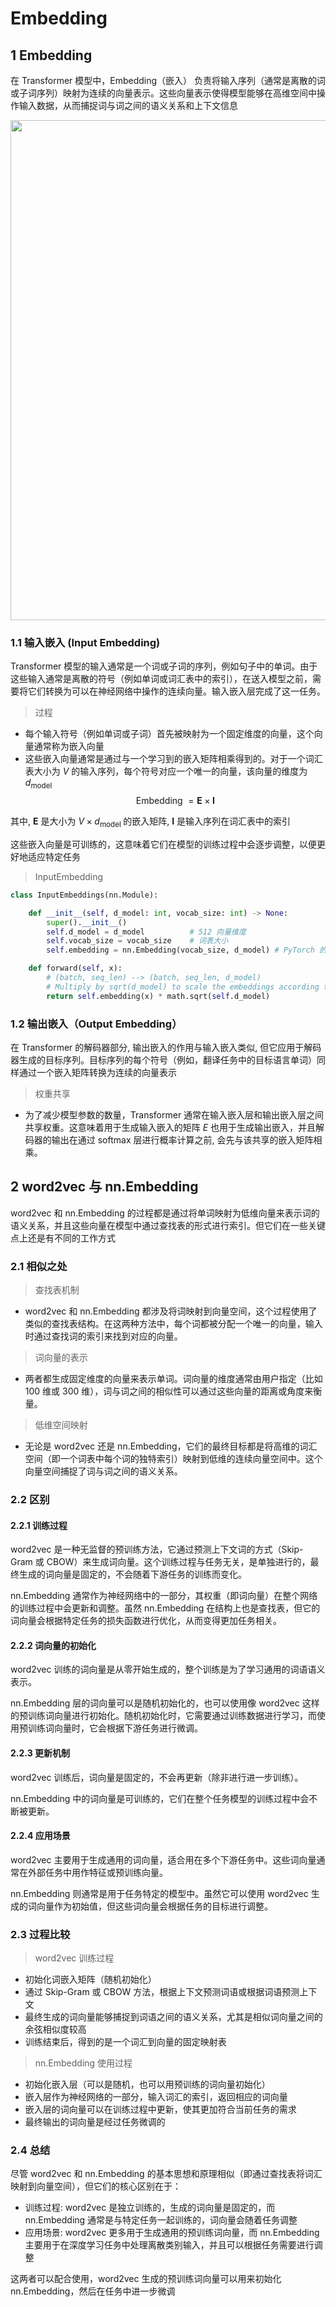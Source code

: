 # Embedding



## 1 Embedding
在 Transformer 模型中，Embedding（嵌入） 负责将输入序列（通常是离散的词或子词序列）映射为连续的向量表示。这些向量表示使得模型能够在高维空间中操作输入数据，从而捕捉词与词之间的语义关系和上下文信息

<div align=center>
    <image src="imgs/inputEmbedding.png" width="800">
</div>

### 1.1 输入嵌入 (Input Embedding)

Transformer 模型的输入通常是一个词或子词的序列，例如句子中的单词。由于这些输入通常是离散的符号（例如单词或词汇表中的索引），在送入模型之前，需要将它们转换为可以在神经网络中操作的连续向量。输入嵌入层完成了这一任务。

>过程
- 每个输入符号（例如单词或子词）首先被映射为一个固定维度的向量，这个向量通常称为嵌入向量
- 这些嵌入向量通常是通过与一个学习到的嵌入矩阵相乘得到的。对于一个词汇表大小为 $V$ 的输入序列，每个符号对应一个唯一的向量，该向量的维度为 $d_{\text {model }}$ 
$$
\text { Embedding }=\mathbf{E} \times \mathbf{I}
$$

其中, $\mathbf{E}$ 是大小为 $V \times d_{\text {model }}$ 的嵌入矩阵, $\mathbf{I}$ 是输入序列在词汇表中的索引

这些嵌入向量是可训练的，这意味着它们在模型的训练过程中会逐步调整，以便更好地适应特定任务

>InputEmbedding
```py
class InputEmbeddings(nn.Module):

    def __init__(self, d_model: int, vocab_size: int) -> None:
        super().__init__()
        self.d_model = d_model          # 512 向量维度
        self.vocab_size = vocab_size    # 词表大小
        self.embedding = nn.Embedding(vocab_size, d_model) # PyTorch 的Embedding

    def forward(self, x):
        # (batch, seq_len) --> (batch, seq_len, d_model)
        # Multiply by sqrt(d_model) to scale the embeddings according to the paper
        return self.embedding(x) * math.sqrt(self.d_model)
```

### 1.2 输出嵌入（Output Embedding）

在 Transformer 的解码器部分, 输出嵌入的作用与输入嵌入类似, 但它应用于解码器生成的目标序列。目标序列的每个符号（例如，翻译任务中的目标语言单词）同样通过一个嵌入矩阵转换为连续的向量表示

>权重共享
- 为了减少模型参数的数量，Transformer 通常在输入嵌入层和输出嵌入层之间共享权重。这意味着用于生成输入嵌入的矩阵 $E$ 也用于生成输出嵌入，并且解码器的输出在通过 softmax 层进行概率计算之前, 会先与该共享的嵌入矩阵相乘。



## 2 word2vec 与 nn.Embedding
word2vec 和 nn.Embedding 的过程都是通过将单词映射为低维向量来表示词的语义关系，并且这些向量在模型中通过查找表的形式进行索引。但它们在一些关键点上还是有不同的工作方式

### 2.1 相似之处
>查找表机制
- word2vec 和 nn.Embedding 都涉及将词映射到向量空间，这个过程使用了类似的查找表结构。在这两种方法中，每个词都被分配一个唯一的向量，输入时通过查找词的索引来找到对应的向量。

>词向量的表示
- 两者都生成固定维度的向量来表示单词。词向量的维度通常由用户指定（比如 100 维或 300 维），词与词之间的相似性可以通过这些向量的距离或角度来衡量。

>低维空间映射
- 无论是 word2vec 还是 nn.Embedding，它们的最终目标都是将高维的词汇空间（即一个词表中每个词的独特索引）映射到低维的连续向量空间中。这个向量空间捕捉了词与词之间的语义关系。

### 2.2 区别
#### 2.2.1 训练过程

word2vec 是一种无监督的预训练方法，它通过预测上下文词的方式（Skip-Gram 或 CBOW）来生成词向量。这个训练过程与任务无关，是单独进行的，最终生成的词向量是固定的，不会随着下游任务的训练而变化。

nn.Embedding 通常作为神经网络中的一部分，其权重（即词向量）在整个网络的训练过程中会更新和调整。虽然 nn.Embedding 在结构上也是查找表，但它的词向量会根据特定任务的损失函数进行优化，从而变得更加任务相关。

#### 2.2.2 词向量的初始化

word2vec 训练的词向量是从零开始生成的，整个训练是为了学习通用的词语语义表示。

nn.Embedding 层的词向量可以是随机初始化的，也可以使用像 word2vec 这样的预训练词向量进行初始化。随机初始化时，它需要通过训练数据进行学习，而使用预训练词向量时，它会根据下游任务进行微调。

#### 2.2.3 更新机制

word2vec 训练后，词向量是固定的，不会再更新（除非进行进一步训练）。

nn.Embedding 中的词向量是可训练的，它们在整个任务模型的训练过程中会不断被更新。

#### 2.2.4 应用场景

word2vec 主要用于生成通用的词向量，适合用在多个下游任务中。这些词向量通常在外部任务中用作特征或预训练向量。

nn.Embedding 则通常是用于任务特定的模型中。虽然它可以使用 word2vec 生成的词向量作为初始值，但这些词向量会根据任务的目标进行调整。

### 2.3 过程比较
>word2vec 训练过程
- 初始化词嵌入矩阵（随机初始化）
- 通过 Skip-Gram 或 CBOW 方法，根据上下文预测词语或根据词语预测上下文
- 最终生成的词向量能够捕捉到词语之间的语义关系，尤其是相似词向量之间的余弦相似度较高
- 训练结束后，得到的是一个词汇到向量的固定映射表

>nn.Embedding 使用过程
- 初始化嵌入层（可以是随机，也可以用预训练的词向量初始化）
- 嵌入层作为神经网络的一部分，输入词汇的索引，返回相应的词向量
- 嵌入层的词向量可以在训练过程中更新，使其更加符合当前任务的需求
- 最终输出的词向量是经过任务微调的

### 2.4 总结
尽管 word2vec 和 nn.Embedding 的基本思想和原理相似（即通过查找表将词汇映射到向量空间），但它们的核心区别在于：
- 训练过程: word2vec 是独立训练的，生成的词向量是固定的，而 nn.Embedding 通常是与特定任务一起训练的，词向量会随着任务调整
- 应用场景: word2vec 更多用于生成通用的预训练词向量，而 nn.Embedding 主要用于在深度学习任务中处理离散类别输入，并且可以根据任务需要进行调整

这两者可以配合使用，word2vec 生成的预训练词向量可以用来初始化 nn.Embedding，然后在任务中进一步微调